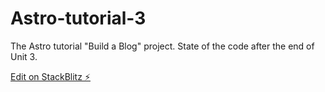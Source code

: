 # Astro-tutorial-3

The Astro tutorial "Build a Blog" project. State of the code after the end of Unit 3.

[Edit on StackBlitz ⚡️](https://stackblitz.com/edit/astro-tutorial-3)